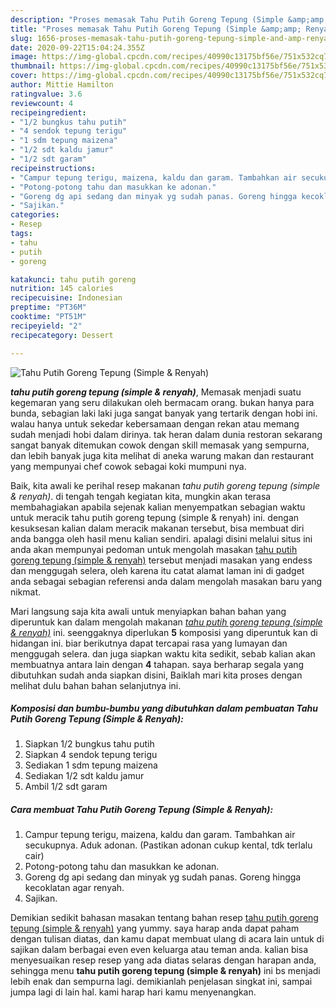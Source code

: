 ```yaml
---
description: "Proses memasak Tahu Putih Goreng Tepung (Simple &amp;amp; Renyah) yang praktis"
title: "Proses memasak Tahu Putih Goreng Tepung (Simple &amp;amp; Renyah) yang praktis"
slug: 1656-proses-memasak-tahu-putih-goreng-tepung-simple-and-amp-renyah-yang-praktis
date: 2020-09-22T15:04:24.355Z
image: https://img-global.cpcdn.com/recipes/40990c13175bf56e/751x532cq70/tahu-putih-goreng-tepung-simple-renyah-foto-resep-utama.jpg
thumbnail: https://img-global.cpcdn.com/recipes/40990c13175bf56e/751x532cq70/tahu-putih-goreng-tepung-simple-renyah-foto-resep-utama.jpg
cover: https://img-global.cpcdn.com/recipes/40990c13175bf56e/751x532cq70/tahu-putih-goreng-tepung-simple-renyah-foto-resep-utama.jpg
author: Mittie Hamilton
ratingvalue: 3.6
reviewcount: 4
recipeingredient:
- "1/2 bungkus tahu putih"
- "4 sendok tepung terigu"
- "1 sdm tepung maizena"
- "1/2 sdt kaldu jamur"
- "1/2 sdt garam"
recipeinstructions:
- "Campur tepung terigu, maizena, kaldu dan garam. Tambahkan air secukupnya. Aduk adonan. (Pastikan adonan cukup kental, tdk terlalu cair)"
- "Potong-potong tahu dan masukkan ke adonan."
- "Goreng dg api sedang dan minyak yg sudah panas. Goreng hingga kecoklatan agar renyah."
- "Sajikan."
categories:
- Resep
tags:
- tahu
- putih
- goreng

katakunci: tahu putih goreng 
nutrition: 145 calories
recipecuisine: Indonesian
preptime: "PT36M"
cooktime: "PT51M"
recipeyield: "2"
recipecategory: Dessert

---
```



![Tahu Putih Goreng Tepung (Simple &amp; Renyah)](https://img-global.cpcdn.com/recipes/40990c13175bf56e/751x532cq70/tahu-putih-goreng-tepung-simple-renyah-foto-resep-utama.jpg)

<b><i>tahu putih goreng tepung (simple &amp; renyah)</i></b>, Memasak menjadi suatu kegemaran yang seru dilakukan oleh bermacam orang. bukan hanya para bunda, sebagian laki laki juga sangat banyak yang tertarik dengan hobi ini. walau hanya untuk sekedar kebersamaan dengan rekan atau memang sudah menjadi hobi dalam dirinya. tak heran dalam dunia restoran sekarang sangat banyak ditemukan cowok dengan skill memasak yang sempurna, dan lebih banyak juga kita melihat di aneka warung makan dan restaurant yang mempunyai chef cowok sebagai koki mumpuni nya.



Baik, kita awali ke perihal resep makanan <i>tahu putih goreng tepung (simple &amp; renyah)</i>. di tengah tengah kegiatan kita, mungkin akan terasa membahagiakan apabila sejenak kalian menyempatkan sebagian waktu untuk meracik tahu putih goreng tepung (simple &amp; renyah) ini. dengan kesuksesan kalian dalam meracik makanan tersebut, bisa membuat diri anda bangga oleh hasil menu kalian sendiri. apalagi disini melalui situs ini anda akan mempunyai pedoman untuk mengolah masakan <u>tahu putih goreng tepung (simple &amp; renyah)</u> tersebut menjadi masakan yang endess dan menggugah selera, oleh karena itu catat alamat laman ini di gadget anda sebagai sebagian referensi anda dalam mengolah masakan baru yang nikmat.


Mari langsung saja kita awali untuk menyiapkan bahan bahan yang diperuntuk kan dalam mengolah makanan <u><i>tahu putih goreng tepung (simple &amp; renyah)</i></u> ini. seenggaknya diperlukan <b>5</b> komposisi yang diperuntuk kan di hidangan ini. biar berikutnya dapat tercapai rasa yang lumayan dan menggugah selera. dan juga siapkan waktu kita sedikit, sebab kalian akan membuatnya antara lain dengan <b>4</b> tahapan. saya berharap segala yang dibutuhkan sudah anda siapkan disini, Baiklah mari kita proses dengan melihat dulu bahan bahan selanjutnya ini.

<!--inarticleads1-->

##### Komposisi dan bumbu-bumbu yang dibutuhkan dalam pembuatan Tahu Putih Goreng Tepung (Simple &amp; Renyah):

1. Siapkan 1/2 bungkus tahu putih
1. Siapkan 4 sendok tepung terigu
1. Sediakan 1 sdm tepung maizena
1. Sediakan 1/2 sdt kaldu jamur
1. Ambil 1/2 sdt garam




<!--inarticleads2-->

##### Cara membuat Tahu Putih Goreng Tepung (Simple &amp; Renyah):

1. Campur tepung terigu, maizena, kaldu dan garam. Tambahkan air secukupnya. Aduk adonan. (Pastikan adonan cukup kental, tdk terlalu cair)
1. Potong-potong tahu dan masukkan ke adonan.
1. Goreng dg api sedang dan minyak yg sudah panas. Goreng hingga kecoklatan agar renyah.
1. Sajikan.




Demikian sedikit bahasan masakan tentang bahan resep <u>tahu putih goreng tepung (simple &amp; renyah)</u> yang yummy. saya harap anda dapat paham dengan tulisan diatas, dan kamu dapat membuat ulang di acara lain untuk di sajikan dalam berbagai even even keluarga atau teman anda. kalian bisa menyesuaikan resep resep yang ada diatas selaras dengan harapan anda, sehingga menu <b>tahu putih goreng tepung (simple &amp; renyah)</b> ini bs menjadi lebih enak dan sempurna lagi. demikianlah penjelasan singkat ini, sampai jumpa lagi di lain hal. kami harap hari kamu menyenangkan.
